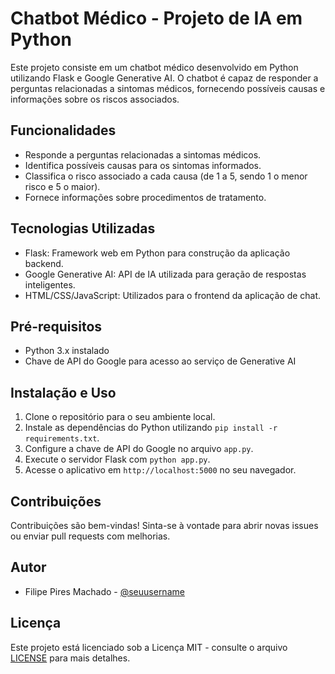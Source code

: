 # Chatbot Médico - Projeto de IA em Python

Este projeto consiste em um chatbot médico desenvolvido em Python utilizando Flask e Google Generative AI. O chatbot é capaz de responder a perguntas relacionadas a sintomas médicos, fornecendo possíveis causas e informações sobre os riscos associados.

## Funcionalidades

- Responde a perguntas relacionadas a sintomas médicos.
- Identifica possíveis causas para os sintomas informados.
- Classifica o risco associado a cada causa (de 1 a 5, sendo 1 o menor risco e 5 o maior).
- Fornece informações sobre procedimentos de tratamento.

## Tecnologias Utilizadas

- Flask: Framework web em Python para construção da aplicação backend.
- Google Generative AI: API de IA utilizada para geração de respostas inteligentes.
- HTML/CSS/JavaScript: Utilizados para o frontend da aplicação de chat.

## Pré-requisitos

- Python 3.x instalado
- Chave de API do Google para acesso ao serviço de Generative AI

## Instalação e Uso

1. Clone o repositório para o seu ambiente local.
2. Instale as dependências do Python utilizando `pip install -r requirements.txt`.
3. Configure a chave de API do Google no arquivo `app.py`.
4. Execute o servidor Flask com `python app.py`.
5. Acesse o aplicativo em `http://localhost:5000` no seu navegador.

## Contribuições

Contribuições são bem-vindas! Sinta-se à vontade para abrir novas issues ou enviar pull requests com melhorias.

## Autor

- Filipe Pires Machado - [@seuusername](https://github.com/FPMachado)

## Licença

Este projeto está licenciado sob a Licença MIT - consulte o arquivo [LICENSE](LICENSE) para mais detalhes.
